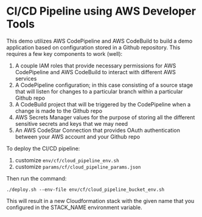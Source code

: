 # CI/CD Pipeline using AWS Developer Tools

This demo utilizes AWS CodePipeline and AWS CodeBuild to build a demo application based on configuration stored in a Github repository.  This requires a few key components to work (well):

1. A couple IAM roles that provide necessary permissions for AWS CodePipeline and AWS CodeBuild to interact with different AWS services
2. A CodePipeline configuration; in this case consisting of a source stage that will listen for changes to a particular branch within a particular Github repo
3. A CodeBuild project that will be triggered by the CodePipeline when a change is made to the Github repo
4. AWS Secrets Manager values for the purpose of storing all the different sensitive secrets and keys that we may need
5. An AWS CodeStar Connection that provides OAuth authentication between your AWS account and your Github repo

To deploy the CI/CD pipeline:

1. customize `env/cf/cloud_pipeline_env.sh`
2. customize `params/cf/cloud_pipeline_params.json`

Then run the command:

    ./deploy.sh --env-file env/cf/cloud_pipeline_bucket_env.sh

This will result in a new Cloudformation stack with the given name that you configured in the STACK_NAME environment variable.
